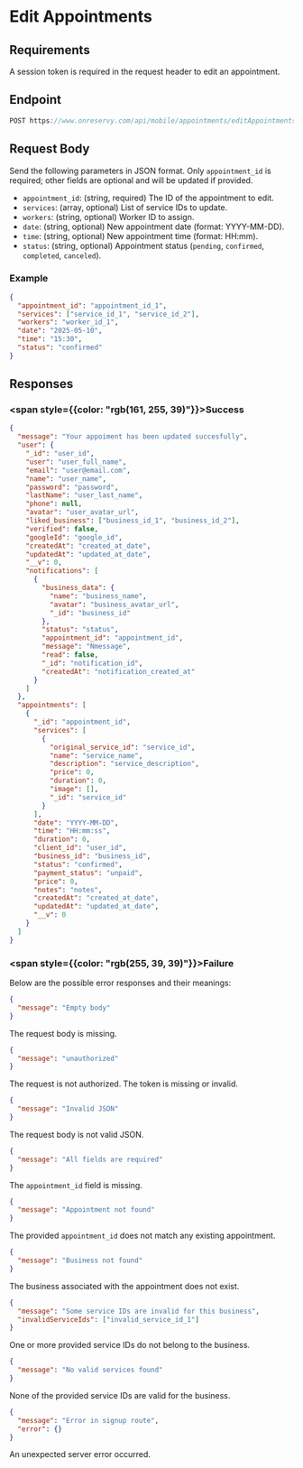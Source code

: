 # Edit Appointments

## Requirements

A session token is required in the request header to edit an appointment.

## Endpoint

```typescript
POST https://www.onreservy.com/api/mobile/appointments/editAppointments
```

## Request Body

Send the following parameters in JSON format. Only `appointment_id` is required; other fields are optional and will be updated if provided.

- `appointment_id`: (string, required) The ID of the appointment to edit.
- `services`: (array, optional) List of service IDs to update.
- `workers`: (string, optional) Worker ID to assign.
- `date`: (string, optional) New appointment date (format: YYYY-MM-DD).
- `time`: (string, optional) New appointment time (format: HH:mm).
- `status`: (string, optional) Appointment status (`pending`, `confirmed`, `completed`, `canceled`).

### Example

```json
{
  "appointment_id": "appointment_id_1",
  "services": ["service_id_1", "service_id_2"],
  "workers": "worker_id_1",
  "date": "2025-05-10",
  "time": "15:30",
  "status": "confirmed"
}
```

## Responses

### <span style={{color: "rgb(161, 255, 39)"}}>Success</span>

```json
{
  "message": "Your appoiment has been updated succesfully",
  "user": {
    "_id": "user_id",
    "user": "user_full_name",
    "email": "user@email.com",
    "name": "user_name",
    "password": "password",
    "lastName": "user_last_name",
    "phone": null,
    "avatar": "user_avatar_url",
    "liked_business": ["business_id_1", "business_id_2"],
    "verified": false,
    "googleId": "google_id",
    "createdAt": "created_at_date",
    "updatedAt": "updated_at_date",
    "__v": 0,
    "notifications": [
      {
        "business_data": {
          "name": "business_name",
          "avatar": "business_avatar_url",
          "_id": "business_id"
        },
        "status": "status",
        "appointment_id": "appointment_id",
        "message": "Nmessage",
        "read": false,
        "_id": "notification_id",
        "createdAt": "notification_created_at"
      }
    ]
  },
  "appointments": [
    {
      "_id": "appointment_id",
      "services": [
        {
          "original_service_id": "service_id",
          "name": "service_name",
          "description": "service_description",
          "price": 0,
          "duration": 0,
          "image": [],
          "_id": "service_id"
        }
      ],
      "date": "YYYY-MM-DD",
      "time": "HH:mm:ss",
      "duration": 0,
      "client_id": "user_id",
      "business_id": "business_id",
      "status": "confirmed",
      "payment_status": "unpaid",
      "price": 0,
      "notes": "notes",
      "createdAt": "created_at_date",
      "updatedAt": "updated_at_date",
      "__v": 0
    }
  ]
}
```

### <span style={{color: "rgb(255, 39, 39)"}}>Failure</span>

Below are the possible error responses and their meanings:

```json
{
  "message": "Empty body"
}
```
The request body is missing.

```json
{
  "message": "unauthorized"
}
```
The request is not authorized. The token is missing or invalid.

```json
{
  "message": "Invalid JSON"
}
```
The request body is not valid JSON.

```json
{
  "message": "All fields are required"
}
```
The `appointment_id` field is missing.

```json
{
  "message": "Appointment not found"
}
```
The provided `appointment_id` does not match any existing appointment.

```json
{
  "message": "Business not found"
}
```
The business associated with the appointment does not exist.

```json
{
  "message": "Some service IDs are invalid for this business",
  "invalidServiceIds": ["invalid_service_id_1"]
}
```
One or more provided service IDs do not belong to the business.

```json
{
  "message": "No valid services found"
}
```
None of the provided service IDs are valid for the business.

```json
{
  "message": "Error in signup route",
  "error": {}
}
```
An unexpected server error occurred.